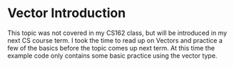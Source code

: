 # Vector Introduction

This topic was not covered in my CS162 class, but will be introduced in my next 
CS course term. I took the time to read up on Vectors and practice a few of the 
basics before the topic comes up next term. At this time the example code 
only contains some basic practice using the vector type.

